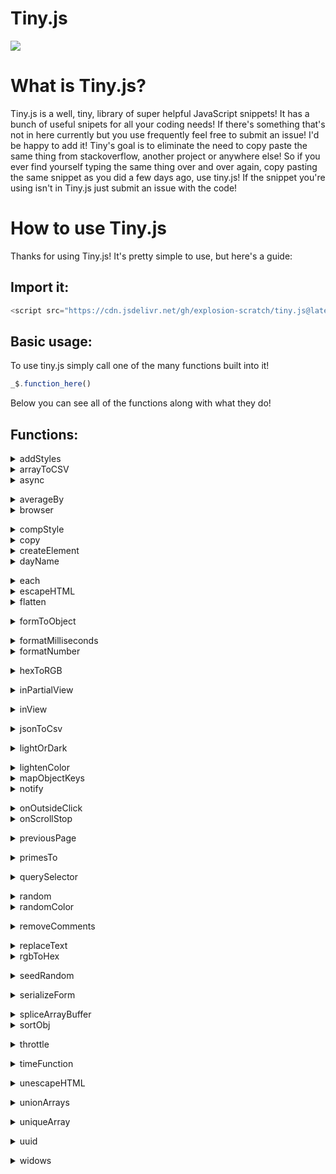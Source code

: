 # Tiny.js

[![](https://data.jsdelivr.com/v1/package/gh/explosion-scratch/tiny.js/badge)](https://www.jsdelivr.com/package/gh/explosion-scratch/tiny.js)

# What is Tiny.js?

Tiny.js is a well, tiny, library of super helpful JavaScript snippets! It has a bunch of useful snipets for all your coding needs! If there's something that's not in here currently but you use frequently feel free to submit an issue! I'd be happy to add it! Tiny's goal is to eliminate the need to copy paste the same thing from stackoverflow, another project or anywhere else! So if you ever find yourself typing the same thing over and over again, copy pasting the same snippet as you did a few days ago, use tiny.js! If the snippet you're using isn't in Tiny.js just submit an issue with the code!

# How to use Tiny.js

Thanks for using Tiny.js! It's pretty simple to use, but here's a guide:

## Import it:

```js
<script src="https://cdn.jsdelivr.net/gh/explosion-scratch/tiny.js@latest/tiny.min.js"></script>
```

## Basic usage:

To use tiny.js simply call one of the many functions built into it!

```js
_$.function_here()
```

Below you can see all of the functions along with what they do!

## Functions:

<details><summary>addStyles</summary>

* * *

Add the styles in an object to a specified element: 

```js
_$.addStyles(element, {background: 'red'}); (Changes the background color of the element to red!)
```
</details>
<details><summary>arrayToCSV</summary>

* * *

Returns a comma seperated list from the specified array. 

```js
_$.arrayToCSV([['a', 'b'], ['c', 'd']]);//'"a","b" "c","d"' Note that this also escapes characters such as quotes.
```
</details>
<details><summary>async</summary>

* * *

Runs the given function in a web worker, returning a promise with the return value. This is useful to prevent the main thread from becoming clogged while trying to compute something.</details>
<details><summary>averageBy</summary>

* * *

This returns the average of an array based on the given function, for example: 

```js
_$.averageBy([1,2,3,4], (val) => val / 2);//Returns the average of each element after each element has been divided by 2.
```
</details>
<details><summary>browser</summary>

* * *

Returns the current browser without sniffing the user-agent string. e.g. 'Chrome'</details>
<details><summary>compStyle</summary>

* * *

Returns an element of the computed style, e.g. 

```js
_$.compStyle(document.querySelector('h1'), 'background-color'); //Returns the background-color of the first <h1>
```
</details>
<details><summary>copy</summary>

* * *

Copies the text specified to the clipboard, e.g. 

```js
_$.copy('Hello world');
```
</details>
<details><summary>createElement</summary>

* * *

Returns a DOM element who's outerHTML is the string provided: 

```js
_$.createElement('<div id=`fun`>Hello</div>);//Returns a DOM element whoose id is 'fun' and whoose innerText is 'Hello'
```
</details>
<details><summary>dayName</summary>

* * *

Returns the day of the week from a Date object.</details>
<details><summary>each</summary>

* * *

Runs a function with each element of an array: 

```js
_$.each([1,2,3], (num) => alert(num * 3));//Alerts each number in the array times 3
```
</details>
<details><summary>escapeHTML</summary>

* * *

Returns an escaped version of the HTML string provided: 

```js
_$.escapeHTML('<script>');//'&lt;script&gt;'
```
</details>
<details><summary>flatten</summary>

* * *

This takes a 2d array (an array of arrays) and flattens in into a 1d array (a list of items).</details>
<details><summary>formToObject</summary>

* * *

Converts a form to a javascript object using each element's 'name' attribute as the key and the 'value' attribute as the value.</details>
<details><summary>formatMilliseconds</summary>

* * *

Formats a number of milliseconds into a human-readable duration of time, e.g.

```js
_$.formatMilliseconds(600000);//Returns '10 minutes'
```
</details>
<details><summary>formatNumber</summary>

* * *

Adds commas to large numbers in the right place.</details>
<details><summary>hexToRGB</summary>

* * *

Converts a hex value into an RGB color.</details>
<details><summary>inPartialView</summary>

* * *

Returns whether the specified element is visible at all in the viewport. Usefull for lazy loading images!</details>
<details><summary>inView</summary>

* * *

Returns whether the specified element is completely visible in the viewport.</details>
<details><summary>jsonToCsv</summary>

* * *

Converts a JSON object to CSV.</details>
<details><summary>lightOrDark</summary>

* * *

Returns an object, the key 'lightordark' returns either 'light' or 'dark' and the key 'hsp' returns the value of the color from 0 (completely dark) to 255 (completely bright).</details>
<details><summary>lightenColor</summary>

* * *

Lightens or darkens a hex color by a certain amount, on a scale rom 0 (completely dark) to 255 (completely bright):

```js
_$.lightenColor('#ffffff', -20);//Returns '#ebebeb'.
```
</details>
<details><summary>mapObjectKeys</summary>

* * *

Maps an object's keys recursively: 

```js
_$.mapObjectKeys({ key: 'value', another: { deep: 'thing', map: 'another' } }, (key) => key.toUpperCase()); // Transforms every key of the object to uppercase.
```
</details>
<details><summary>notify</summary>

* * *

Notifies the user through a desktop notification. Takes 3 arguments: text, body, icon. Text is the title of the notification, body is the message of it, and icon is the icon displayed next to the notification.</details>
<details><summary>onOutsideClick</summary>

* * *

Returns the callback when a click is called outside the specified element:

```js
_$.onoutsideclick(document.querySelector("h1"), () => {alert("You clicked outside the header")}); // Alerts when the user clicks anywhere that is NOT the h1 in question.
```
</details>
<details><summary>onScrollStop</summary>

* * *

Returns the callback when a user stops scrolling the window.</details> 
<details><summary>previousPage</summary>

* * *

Returns the url of the previous page that the user visited.</details>
<details><summary>primesTo</summary>

* * *

Returns an array of all the prime numbers up to the number given.</details>
<details><summary>querySelector</summary>

* * *

Generates a unique querySelector for the given element.</details>
<details><summary>random</summary>

* * *

Returns a random number between two numbers: 

```js
_$.random(-10,10,false);//Return a random number between -10 and 10 and DO NOT round it. (True as the last value would round it.)
```
</details>
<details><summary>randomColor</summary>

* * *

Returns a random hex color.</details>
<details><summary>removeComments</summary>

* * *

Removes comments from the HTML element specified.</details>
<details><summary>replaceText</summary>

* * *

Replaces the text of the specified element by passing the old value through a function: 

```js
_$.replaceText(document, (oldtext) => oldtext.replace(" ", "-"));//Replace all spaces in the document with a hyphen.
```
</details>
<details><summary>rgbToHex</summary>

* * *

Returns the hex code of a given RGB string.</details>
<details><summary>seedRandom</summary>

* * *

Gives a random number based on a whole number seed.</details>
<details><summary>serializeForm</summary>

* * *

Convert a form to url queries</details>
<details><summary>spliceArrayBuffer</summary>
  
  * * *
  
  Splices a number as if it's 8 bits long and converts it to a single number:
  
  ```js
  _$.spliceArrayBuffer([5, 8, 255], 0, 2, true);//16713733
  ```
</details>
<details><summary>sortObj</summary>

* * *

Returns an alphabetized copy of the object by keys.</details>
<details><summary>throttle</summary>

* * *

Runs the function specified, the second input controls at MAX how much wait there is between the next time it runs: 

```js
_$.throttle(() => alert('hello'), 10000); 
```
Running this like any other function will simply just run the function, however if you try to run the throttled function in a setInterval loop or before its timeout ends it will not run.</details>
<details><summary>timeFunction</summary>

* * *

Use console.time to how long the function inputted takes to execute.</details>
<details><summary>unescapeHTML</summary>

* * *

Unescapes the string of HTML specified.</details>
<details><summary>unionArrays</summary>

* * *

Merges two arrays using union, meaning that any duplicates between the two arrays will be removed.</details>
<details><summary>uniqueArray</summary>

* * *

Removes duplicates from an array</details>
<details><summary>uuid</summary>

* * *

Generates a unique id, like the uuid npm package. For example: 8dfe52e3-7beb-48eb-8282-209ff1c5250f</details>
<details><summary>widows</summary>

* * *

Replaces the last space character between words with '&nbsp;', preventing a single word on a newline.</details>
